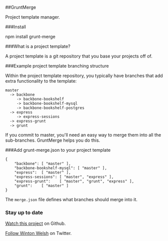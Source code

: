 ##GruntMerge

Project template manager.

###Install

npm install grunt-merge

###What is a project template?

A project template is a git repository that you base your projects off of.

###Example project template branching structure

Within the project template repository, you typically have branches that add extra functionality to the template:

    master
      -> backbone
      	 -> backbone-bookshelf
         -> backbone-bookshelf-mysql
         -> backbone-bookshelf-postgres
      -> express
         -> express-sessions
      -> express-grunt
      -> grunt

If you commit to master, you'll need an easy way to merge them into all the sub-branches. GruntMerge helps you do this.

###Add grunt-merge.json to your project template

    {
        "backbone": [ "master" ],
        "backbone-bookshelf-mysql": [ "master" ],
        "express":  [ "master" ],
        "express-sessions": [ "master", "express" ],
        "express-grunt":    [ "master", "grunt", "express" ],
        "grunt":    [ "master" ]
    }

The `merge.json` file defines what branches should merge into it.

### Stay up to date

[Watch this project](https://github.com/winton/grunt-merge#) on Github.

[Follow Winton Welsh](http://twitter.com/intent/user?screen_name=wintonius) on Twitter.
